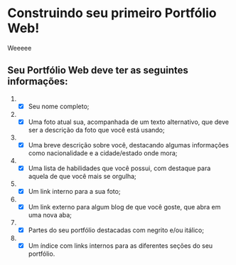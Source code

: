 # Construindo seu primeiro Portfólio Web!
Weeeee

## Seu Portfólio Web deve ter as seguintes informações:
1. - [x] Seu nome completo;

2. - [x] Uma foto atual sua, acompanhada de um texto alternativo, que deve ser a descrição da foto que você está usando;

3. - [x] Uma breve descrição sobre você, destacando algumas informações como nacionalidade e a cidade/estado onde mora;

4. - [x] Uma lista de habilidades que você possui, com destaque para aquela de que você mais se orgulha;

5. - [x] Um link interno para a sua foto;

6. - [x] Um link externo para algum blog de que você goste, que abra em uma nova aba;

7. - [x] Partes do seu portfólio destacadas com negrito e/ou itálico;

8. - [x] Um índice com links internos para as diferentes seções do seu portfólio.
